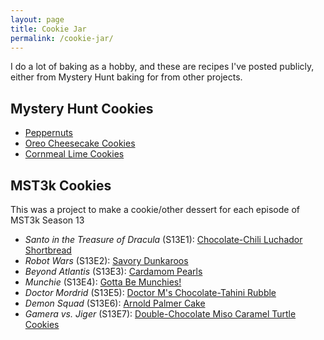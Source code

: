```yaml
---
layout: page
title: Cookie Jar
permalink: /cookie-jar/
---
```


I do a lot of baking as a hobby, and these are recipes I've posted publicly, either from Mystery Hunt baking for from other projects.

## Mystery Hunt Cookies

- [Peppernuts](/2021/01/08/peppernuts/)
- [Oreo Cheesecake Cookies](/2021/01/08/oreo-cheesecake-cookies/)
- [Cornmeal Lime Cookies](/2021/01/08/cornmeal-lime-cookies/)

## MST3k Cookies
This was a project to make a cookie/other dessert for each episode of MST3k Season 13

- *Santo in the Treasure of Dracula* (S13E1): [Chocolate-Chili Luchador Shortbread](/2022/03/31/weve-got-cookie-sign-santo-in-the-treasure-of-dracula-s13e1/)
- *Robot Wars* (S13E2): [Savory Dunkaroos](/2022/04/27/Robot-Wars/)
- *Beyond Atlantis* (S13E3): [Cardamom Pearls](/2022/05/26/Beyond-Atlantis/)
- *Munchie* (S13E4): [Gotta Be Munchies!](/2022/06/10/Munchie/)
- *Doctor Mordrid* (S13E5): [Doctor M's Chocolate-Tahini Rubble](/2022/06/23/Doctor-Mordrid/)
- *Demon Squad* (S13E6): [Arnold Palmer Cake](/2022/07/30/Demon-Squad)
- *Gamera vs. Jiger* (S13E7): [Double-Chocolate Miso Caramel Turtle Cookies](/2022/08/18/Gamera-vs-Jiger)